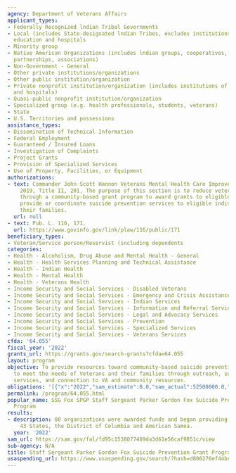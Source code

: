 ```yaml
---
agency: Department of Veterans Affairs
applicant_types:
- Federally Recognized lndian Tribal Governments
- Local (includes State-designated lndian Tribes, excludes institutions of higher
  education and hospitals
- Minority group
- Native American Organizations (includes lndian groups, cooperatives, corporations,
  partnerships, associations)
- Non-Government - General
- Other private institutions/organizations
- Other public institution/organization
- Private nonprofit institution/organization (includes institutions of higher education
  and hospitals)
- Quasi-public nonprofit institution/organization
- Specialized group (e.g. health professionals, students, veterans)
- State
- U.S. Territories and possessions
assistance_types:
- Dissemination of Technical Information
- Federal Employment
- Guaranteed / Insured Loans
- Investigation of Complaints
- Project Grants
- Provision of Specialized Services
- Use of Property, Facilities, or Equipment
authorizations:
- text: Commander John Scott Hannon Veterans Mental Health Care Improvement Act of
    2019, Title II, 201, The purpose of this section is to reduce veteran suicide
    through a community-based grant program to award grants to eligible entities to
    provide or coordinate suicide prevention services to eligible individuals and
    their families.
  url: null
- text: Pub. L. 116, 171.
  url: https://www.govinfo.gov/link/plaw/116/public/171
beneficiary_types:
- Veteran/Service person/Reservist (including dependents
categories:
- Health - Alcoholism, Drug Abuse and Mental Health - General
- Health - Health Services Planning and Technical Assistance
- Health - Indian Health
- Health - Mental Health
- Health - Veterans Health
- Income Security and Social Services - Disabled Veterans
- Income Security and Social Services - Emergency and Crisis Assistance
- Income Security and Social Services - Indian Services
- Income Security and Social Services - Information and Referral Services
- Income Security and Social Services - Legal and Advocacy Services
- Income Security and Social Services - Prevention
- Income Security and Social Services - Specialized Services
- Income Security and Social Services - Veterans Services
cfda: '64.055'
fiscal_year: '2022'
grants_url: https://grants.gov/search-grants?cfda=64.055
layout: program
objective: To provide resources toward community-based suicide prevention efforts
  to meet the needs of Veterans and their families through outreach, suicide prevention
  services, and connection to VA and community resources.
obligations: '[{"x":"2022","sam_estimate":0.0,"sam_actual":52500000.0,"usa_spending_actual":52500000.0},{"x":"2023","sam_estimate":52500000.0,"sam_actual":0.0,"usa_spending_actual":52500000.0},{"x":"2024","sam_estimate":52500000.0,"sam_actual":0.0,"usa_spending_actual":25318640.0}]'
permalink: /program/64.055.html
popular_name: SSG Fox SPGP Staff Sergeant Parker Gordon Fox Suicide Prevention Grant
  Program
results:
- description: 80 organizations were awarded funds and began providing services in
    43 States, the District of Columbia and American Samoa.
  year: '2022'
sam_url: https://sam.gov/fal/fd95c1538077489da3d61e56caf9851c/view
sub-agency: N/A
title: Staff Sergeant Parker Gordon Fox Suicide Prevention Grant Program
usaspending_url: https://www.usaspending.gov/search/?hash=d806276ef44bcd9c07272a763035e9c3
---
```

